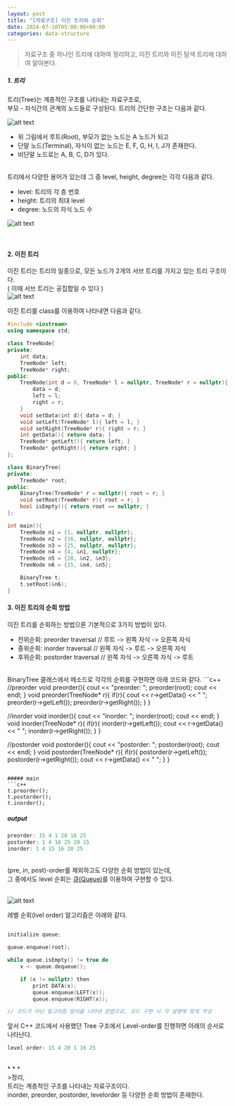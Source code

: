 ```yaml
---
layout: post
title: "[자료구조] 이진 트리와 순회"
date: 2024-07-10T05:00:00+09:00
categories: data-structure
---
```

> 자료구조 중 하나인 트리에 대하여 정리하고, 이진 트리와 이진 탐색 트리에 대하여 알아본다.

##### 1. 트리
트리(Tree)는 계층적인 구조를 나타내는 자료구조로,<br>
부모 - 자식간의 관계의 노드들로 구성된다. 트리의 간단한 구조는 다음과 같다.

![alt text](/public/img/tree-1.png)<br>
- 위 그림에서 루트(Root), 부모가 없는 노드는 A 노드가 되고
- 단말 노드(Terminal), 자식이 없는 노드는 E, F, G, H, I, J가 존재한다.
- 비단말 노드로는 A, B, C, D가 있다.

<br>
트리에서 다양한 용어가 있는데 그 중 level, height, degree는 각각 다음과 같다.

- level: 트리의 각 층 번호
- height: 트리의 최대 level
- degree: 노드의 자식 노드 수

![alt text](/public/img/tree-2.png)<br>

<br>

#### 2. 이진 트리
이진 트리는 트리의 일종으로, 모든 노드가 2개의 서브 트리를 가지고 있는 트리 구조이다.<br>
( 이때 서브 트리는 공집합일 수 있다 )<br>
![alt text](/public/img/tree-3.png)<br>

이진 트리를 class를 이용하여 나타내면 다음과 같다.
```c++
#include <iostream>
using namespace std;

class TreeNode{
private:
    int data;
    TreeNode* left;
    TreeNode* right;
public:
    TreeNode(int d = 0, TreeNode* l = nullptr, TreeNode* r = nullptr){
        data = d;
        left = l;
        right = r;
    }
    void setData(int d){ data = d; }
    void setLeft(TreeNode* l){ left = l; }
    void setRight(TreeNode* r){ right = r; }
    int getData(){ return data; }
    TreeNode* getLeft(){ return left; }
    TreeNode* getRight(){ return right; }
};

class BinaryTree{
private:
    TreeNode* root;
public:
    BinaryTree(TreeNode* r = nullptr){ root = r; }
    void setRoot(TreeNode* r){ root = r; }
    bool isEmpty(){ return root == nullptr; }
};

int main(){
    TreeNode n1 = {1, nullptr, nullptr};
    TreeNode n2 = {16, nullptr, nullptr};
    TreeNode n3 = {25, nullptr, nullptr};
    TreeNode n4 = {4, &n1, nullptr};
    TreeNode n5 = {20, &n2, &n3};
    TreeNode n6 = {15, &n4, &n5};

    BinaryTree t;
    t.setRoot(&n6);
}
```

#### 3. 이진 트리의 순회 방법
이진 트리를 순회하는 방법으론 기본적으로 3가지 방법이 있다.
- 전위순회: preorder traversal // 루트 -> 왼쪽 자식 -> 오른쪽 자식
- 중위순회: inorder traversal // 왼쪽 자식 -> 루트 -> 오른쪽 자식
- 후위순회: postorder traversal // 왼쪽 자식 -> 오른쪽 자식 -> 루트

<br>
BinaryTree 클래스에서 메소드로 각각의 순회를 구현하면 아래 코드와 같다.
```c++
//preorder
void preorder(){
    cout << "preorder: ";
    preorder(root);
    cout << endl;
}
void preorder(TreeNode* r){
    if(r){
        cout << r->getData() << " ";
        preorder(r->getLeft());
        preorder(r->getRight());
    }
}

//inorder
void inorder(){
    cout << "inorder: ";
    inorder(root);
    cout << endl;
}
void inorder(TreeNode* r){
    if(r){
        inorder(r->getLeft());
        cout << r->getData() << " ";
        inorder(r->getRight());
    }
}

//postorder
void postorder(){
    cout << "postorder: ";
    postorder(root);
    cout << endl;
}
void postorder(TreeNode* r){
    if(r){
        postorder(r->getLeft());
        postorder(r->getRight());
        cout << r->getData() << " ";
    }
}
```
    
##### main
```c++
t.preorder();
t.postorder();
t.inorder();
```

##### output
```c++
preorder: 15 4 1 20 16 25 
postorder: 1 4 16 25 20 15 
inorder: 1 4 15 16 20 25 
```
<br>
(pre, in, post)-order를 제외하고도 다양한 순회 방법이 있는데,<br>
그 중에서도 level 순회는 <a href = "/data-structure/2024/07/08/ds2.html">큐(Queue)</a>를 이용하여 구현할 수 있다.<br><br>

![alt text](/public/img/tree-4.png)<br>

레벨 순회(lvel order) 알고리즘은 아래와 같다.
```c++

initialize queue;

queue.enqueue(root);

while queue.isEmpty() != true do
    x <- queue.dequeue();

    if (x != nullptr) then
        print DATA(x);
        queue.enqueue(LEFT(x));
        queue.enqueue(RIGHT(x));

// 코드가 아닌 알고리즘 방식을 나타낸 문법으로, 코드 구현 시 각 설명에 맞게 작성
```

앞서 C++ 코드에서 사용했던 Tree 구조에서 Level-order를 진행하면 아래의 순서로 나타난다.
```c++
level order: 15 4 20 1 16 25 
```
<br>
* * *
<br>
>정리,
<br> 트리는 계층적인 구조를 나타내는 자료구조이다.
<br> inorder, preorder, postorder, levelorder 등 다양한 순회 방법이 존재한다.